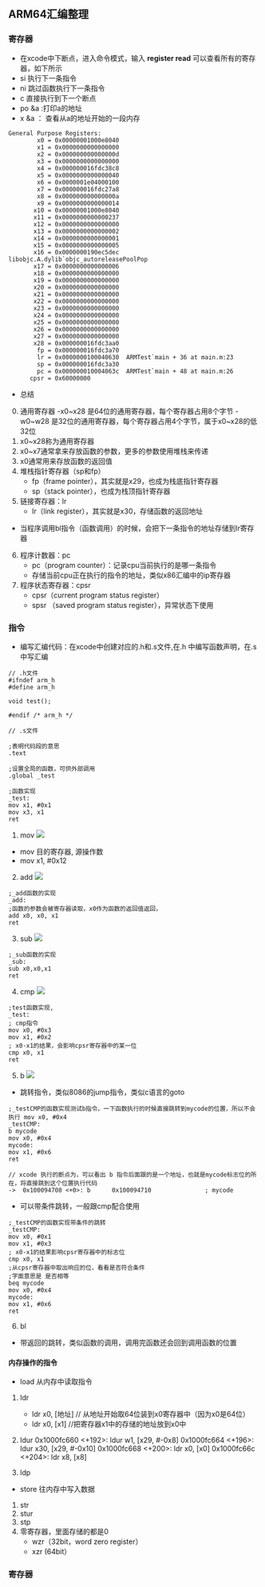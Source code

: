 ## ARM64汇编整理

### 寄存器
- 在xcode中下断点，进入命令模式，输入 **register read** 可以查看所有的寄存器，如下所示
- si 执行下一条指令
- ni 跳过函数执行下一条指令
- c 直接执行到下一个断点
- po &a :打印a的地址
- x &a ： 查看从a的地址开始的一段内存
```
General Purpose Registers:
        x0 = 0x00000001000e8040
        x1 = 0x0000000000000000
        x2 = 0x000000000000000d
        x3 = 0x0000000000000000
        x4 = 0x000000016fdc38c8
        x5 = 0x0000000000000040
        x6 = 0x0000001e04000100
        x7 = 0x000000016fdc27a8
        x8 = 0x000000000000000a
        x9 = 0x0000000000000014
       x10 = 0x00000001000e8040
       x11 = 0x0000000000000237
       x12 = 0x0000000000000000
       x13 = 0x0000000000000002
       x14 = 0x0000000000000001
       x15 = 0x0000000000000005
       x16 = 0x0000000190ec5dec  libobjc.A.dylib`objc_autoreleasePoolPop
       x17 = 0x0000000000000006
       x18 = 0x0000000000000000
       x19 = 0x0000000000000000
       x20 = 0x0000000000000000
       x21 = 0x0000000000000000
       x22 = 0x0000000000000000
       x23 = 0x0000000000000000
       x24 = 0x0000000000000000
       x25 = 0x0000000000000000
       x26 = 0x0000000000000000
       x27 = 0x0000000000000000
       x28 = 0x000000016fdc3aa0
        fp = 0x000000016fdc3a70
        lr = 0x0000000100040630  ARMTest`main + 36 at main.m:23
        sp = 0x000000016fdc3a30
        pc = 0x000000010004063c  ARMTest`main + 48 at main.m:26
      cpsr = 0x60000000
```
- 总结 
0. 通用寄存器
  -x0~x28 是64位的通用寄存器，每个寄存器占用8个字节
  -w0~w28 是32位的通用寄存器，每个寄存器占用4个字节，属于x0~x28的低32位
1. x0~x28称为通用寄存器
2. x0~x7通常拿来存放函数的参数，更多的参数使用堆栈来传递
3. x0通常用来存放函数的返回值
4. 堆栈指针寄存器（sp和fp）
	- fp（frame pointer），其实就是x29，也成为栈底指针寄存器
	- sp（stack pointer），也成为栈顶指针寄存器
5. 链接寄存器：lr
	- lr（link register），其实就是x30，存储函数的返回地址
  - 当程序调用bl指令（函数调用）的时候，会把下一条指令的地址存储到lr寄存器
6. 程序计数器：pc
	- pc（program counter）：记录cpu当前执行的是哪一条指令
	- 存储当前cpu正在执行的指令的地址，类似x86汇编中的ip寄存器
7. 程序状态寄存器：cpsr
	- cpsr（current program status register）
	- spsr （saved program status register），异常状态下使用

### 指令
- 编写汇编代码：在xcode中创建对应的.h和.s文件,在.h 中编写函数声明，在.s中写汇编
```
// .h文件
#ifndef arm_h
#define arm_h

void test();

#endif /* arm_h */

// .s文件

;表明代码段的意思
.text

;设置全局的函数，可供外部调用
.global _test

;函数实现
_test:
mov x1, #0x1
mov x3, x1
ret

```

1. mov
![](../resource/ARM64/MOV.png)
- mov 目的寄存器, 源操作数
- mov x1, #0x12

2. add
![](../resource/ARM64/ADD.png)
```
;_add函数的实现
_add:
;函数的参数会被寄存器读取，x0作为函数的返回值返回，
add x0, x0, x1
ret
```
3. sub
![](../resource/ARM64/SUB.png)
```
;_sub函数的实现
_sub:
sub x0,x0,x1
ret
```

4. cmp
![](../resource/ARM64/CMP.png)
```
;test函数实现,
_test:
; cmp指令
mov x0, #0x3
mov x1, #0x2
; x0-x1的结果，会影响cpsr寄存器中的某一位
cmp x0, x1
ret
```
5. b
![](../resource/ARM64/跳转指令.png)
- 跳转指令，类似8086的jump指令，类似c语言的goto
```
;_testCMP的函数实现测试b指令，一下函数执行的时候直接跳转到mycode的位置，所以不会执行 mov x0, #0x4
_testCMP:
b mycode
mov x0, #0x4
mycode:
mov x1, #0x6
ret

// xcode 执行的断点为，可以看出 b 指令后面跟的是一个地址，也就是mycode标志位的所在，将直接跳到这个位置执行代码
->  0x100094708 <+0>: b      0x100094710               ; mycode
```

- 可以带条件跳转，一般跟cmp配合使用
```
;_testCMP的函数实现带条件的跳转
_testCMP:
mov x0, #0x1
mov x1, #0x3
; x0-x1的结果影响cpsr寄存器中的标志位
cmp x0, x1
;从cpsr寄存器中取出响应的位，看看是否符合条件
;字面意思是 是否相等
beq mycode
mov x0, #0x4
mycode:
mov x1, #0x6
ret
```

6. bl 
- 带返回的跳转，类似函数的调用，调用完函数还会回到调用函数的位置

#### 内存操作的指令
- load 从内存中读取指令
1. ldr 
	- ldr x0, [地址] // 从地址开始取64位装到x0寄存器中（因为x0是64位）
	- ldr x0, [x1] //把寄存器x1中的存储的地址放到x0中

2. ldur
 	0x1000fc660 <+192>: ldur   w1, [x29, #-0x8]
    0x1000fc664 <+196>: ldur   x30, [x29, #-0x10]
    0x1000fc668 <+200>: ldr    x0, [x0]
    0x1000fc66c <+204>: ldr    x8, [x8]
3. ldp

- store 往内存中写入数据
1. str
2. stur
3. stp
4. 零寄存器，里面存储的都是0
	- wzr（32bit，word zero register）
	- xzr (64bit）


  ### 寄存器














